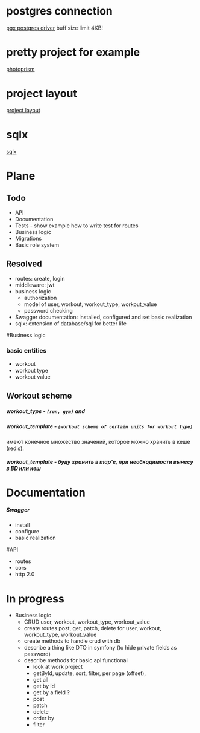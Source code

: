 
# postgres connection
[pgx postgres driver](https://habr.com/ru/company/oleg-bunin/blog/461935/)
    buff size limit 4KB!
    
# pretty project for example
[photoprism](https://github.com/photoprism/photoprism)

# project layout
[project layout](https://github.com/golang-standards/project-layout)

# sqlx
[sqlx](https://github.com/jmoiron/sqlx)
# Plane
## Todo 	
- API
- Documentation
- Tests - show example how to write test for routes
- Business logic
- Migrations
- Basic role system

## Resolved
- routes: create, login
- middleware: jwt
- business logic
    - authorization
    - model of user, workout, workout_type, workout_value
    - password checking
- Swagger documentation: installed, configured and set basic realization
- sqlx: extension of database/sql for better life

#Business logic
### basic entities
 - workout
 - workout type
 - workout value
## Workout scheme
##### workout_type - `(run, gym)` and
##### workout_template - `(workout scheme of certain units for workout type)`
имеют конечное множество значений, которое можно хранить в кеше (redis).
##### workout_template - буду хранить в map'е, при необходимости вынесу в BD или кеш

# Documentation
##### Swagger
 - install
 - configure
 - basic realization
 
#API
 - routes
 - cors
 - http 2.0
 
# In progress
 - Business logic
    - CRUD user, workout, workout_type, workout_value
    - create routes post, get, patch, delete for user, workout, workout_type, workout_value
    - create methods to handle crud with db
    - describe a thing like DTO in symfony (to hide private fields as password)
    - describe methods for basic api functional 
        - look at work project
        - getById, update, sort, filter, per page (offset),        
        - get all
        - get by id
        - get by a field ?
        - post
        - patch
        - delete
        - order by
        - filter